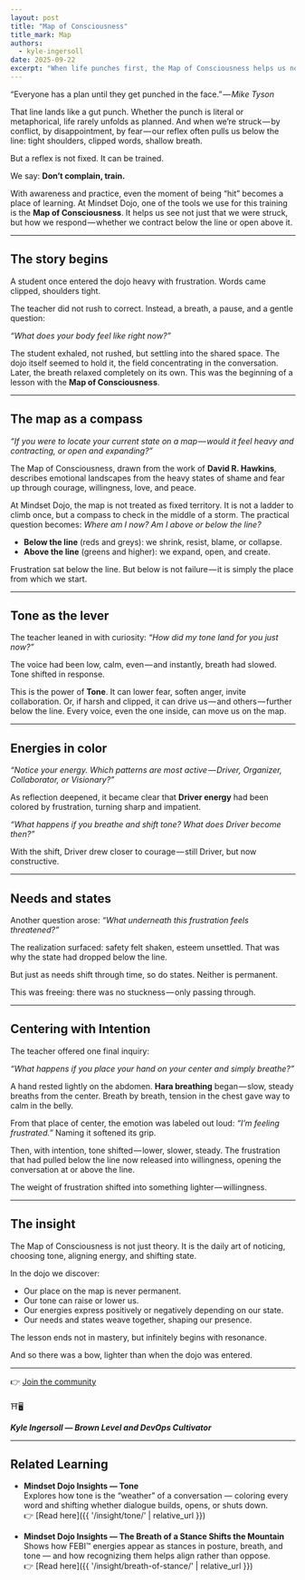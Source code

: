 ```yaml
---
layout: post
title: "Map of Consciousness"
title_mark: Map
authors: 
  - kyle-ingersoll
date: 2025-09-22
excerpt: "When life punches first, the Map of Consciousness helps us notice where we stand — below the line in contraction or above it in creation — and trains us to shift through breath, tone, and awareness."
---  
```


“Everyone has a plan until they get punched in the face.” — *Mike Tyson*  

That line lands like a gut punch. Whether the punch is literal or metaphorical, life rarely unfolds as planned. And when we’re struck — by conflict, by disappointment, by fear — our reflex often pulls us below the line: tight shoulders, clipped words, shallow breath.  

But a reflex is not fixed. It can be trained.  

We say: **Don’t complain, train.**  

With awareness and practice, even the moment of being “hit” becomes a place of learning. At Mindset Dojo, one of the tools we use for this training is the **Map of Consciousness**. It helps us see not just that we were struck, but how we respond — whether we contract below the line or open above it.  

---

## The story begins  

A student once entered the dojo heavy with frustration. Words came clipped, shoulders tight.  

The teacher did not rush to correct. Instead, a breath, a pause, and a gentle question:  

*“What does your body feel like right now?”*  

The student exhaled, not rushed, but settling into the shared space. The dojo itself seemed to hold it, the field concentrating in the conversation. Later, the breath relaxed completely on its own. This was the beginning of a lesson with the **Map of Consciousness**.  

---

## The map as a compass  

*“If you were to locate your current state on a map — would it feel heavy and contracting, or open and expanding?”*  

The Map of Consciousness, drawn from the work of **David R. Hawkins**, describes emotional landscapes from the heavy states of shame and fear up through courage, willingness, love, and peace.  

At Mindset Dojo, the map is not treated as fixed territory. It is not a ladder to climb once, but a compass to check in the middle of a storm. The practical question becomes: *Where am I now? Am I above or below the line?*  

- **Below the line** (reds and greys): we shrink, resist, blame, or collapse.  
- **Above the line** (greens and higher): we expand, open, and create.  

Frustration sat below the line. But below is not failure — it is simply the place from which we start.  

---

## Tone as the lever  

The teacher leaned in with curiosity: *“How did my tone land for you just now?”*  

The voice had been low, calm, even — and instantly, breath had slowed. Tone shifted in response.  

This is the power of **Tone**. It can lower fear, soften anger, invite collaboration. Or, if harsh and clipped, it can drive us — and others — further below the line. Every voice, even the one inside, can move us on the map.  

---

## Energies in color  

*“Notice your energy. Which patterns are most active — Driver, Organizer, Collaborator, or Visionary?”*  

As reflection deepened, it became clear that **Driver energy** had been colored by frustration, turning sharp and impatient.  

*“What happens if you breathe and shift tone? What does Driver become then?”*  

With the shift, Driver drew closer to courage — still Driver, but now constructive.  

---

## Needs and states  

Another question arose: *“What underneath this frustration feels threatened?”*  

The realization surfaced: safety felt shaken, esteem unsettled. That was why the state had dropped below the line.  

But just as needs shift through time, so do states. Neither is permanent.  

This was freeing: there was no stuckness — only passing through.  

---

## Centering with Intention  

The teacher offered one final inquiry:  

*“What happens if you place your hand on your center and simply breathe?”*  

A hand rested lightly on the abdomen. **Hara breathing** began — slow, steady breaths from the center. Breath by breath, tension in the chest gave way to calm in the belly.  

From that place of center, the emotion was labeled out loud: *“I’m feeling frustrated.”* Naming it softened its grip.  

Then, with intention, tone shifted — lower, slower, steady. The frustration that had pulled below the line now released into willingness, opening the conversation at or above the line.  

The weight of frustration shifted into something lighter — willingness.  

---

## The insight  

The Map of Consciousness is not just theory. It is the daily art of noticing, choosing tone, aligning energy, and shifting state.  

In the dojo we discover:  

- Our place on the map is never permanent.  
- Our tone can raise or lower us.  
- Our energies express positively or negatively depending on our state.  
- Our needs and states weave together, shaping our presence.  

The lesson ends not in mastery, but infinitely begins with resonance.  

And so there was a bow, lighter than when the dojo was entered.  

---

👉 [Join the community](https://mindset.dojo.center/)  

⛩️🖥️

***Kyle Ingersoll — Brown Level and DevOps Cultivator***  

---

## Related Learning  

- **Mindset Dojo Insights — Tone**  
Explores how tone is the “weather” of a conversation — coloring every word and shifting whether dialogue builds, opens, or shuts down.  
👉 [Read here]({{ '/insight/tone/' | relative_url }})

- **Mindset Dojo Insights — The Breath of a Stance Shifts the Mountain**  
Shows how FEBI™ energies appear as stances in posture, breath, and tone — and how recognizing them helps align rather than oppose.  
👉 [Read here]({{ '/insight/breath-of-stance/' | relative_url }})
